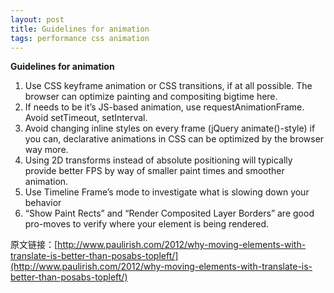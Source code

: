 ```yaml
---
layout: post
title: Guidelines for animation
tags: performance css animation
---
```


**Guidelines for animation**

1. Use CSS keyframe animation or CSS transitions, if at all possible. The browser can optimize painting and compositing bigtime here.
2. If needs to be it’s JS-based animation, use requestAnimationFrame. Avoid setTimeout, setInterval.
3. Avoid changing inline styles on every frame (jQuery animate()-style) if you can, declarative animations in CSS can be optimized by the browser way more.
4. Using 2D transforms instead of absolute positioning will typically provide better FPS by way of smaller paint times and smoother animation.
5. Use Timeline Frame’s mode to investigate what is slowing down your behavior
6. “Show Paint Rects” and “Render Composited Layer Borders” are good pro-moves to verify where your element is being rendered.

原文链接：[http://www.paulirish.com/2012/why-moving-elements-with-translate-is-better-than-posabs-topleft/](http://www.paulirish.com/2012/why-moving-elements-with-translate-is-better-than-posabs-topleft/)